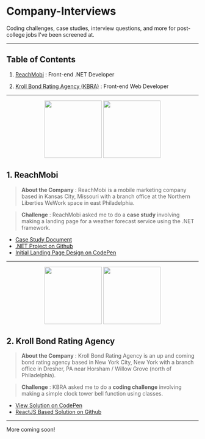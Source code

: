 # Company-Interviews

Coding challenges, case studies, interview questions, and more for post-college jobs I've been screened at.

---

## Table of Contents

1. [ReachMobi](#1-reachmobi) : Front-end .NET Developer

2. [Kroll Bond Rating Agency (KBRA)](#2-kroll-bond-rating-agency) : Front-end Web Developer

---

<p align="center">
  <img src="https://assets.dice.com/external/images/empLogos/f704817817a76a0531be8b5dfe090bb6.png" height="150" />
  <img src="https://preview.ibb.co/e3FDxk/scoutlooklogo.png" height="150" />
</p>

## 1. ReachMobi

> **About the Company** : ReachMobi is a mobile marketing company based in Kansas City, Missouri with a branch office at the Northern Liberties WeWork space in east Philadelphia.

> **Challenge** : ReachMobi asked me to do a **case study** involving making a landing page for a weather forecast service using the .NET framework.

- [Case Study Document](https://docs.google.com/document/d/1wemJg7qOxFM5pDCG3RyCtD9yGBhpKQ0ZjRgPZMKkBEU/edit)
- [.NET Project on Github](https://github.com/tehjawn/reachmobi)
- [Initial Landing Page Design on CodePen](https://codepen.io/tehjawn/pen/gRgpye)

---

<p align="center">
  <img src="http://www.aircraftinvestor.com/wp-content/uploads/2016/05/Kroll-Bond-Ratings-Agency-890x395.png" height="150"/>
  <img src="https://i.gyazo.com/4fa6564e41a8dbb832a1f407f8464a9d.png" height="150"/>
</p>

## 2. Kroll Bond Rating Agency

> **About the Company** : Kroll Bond Rating Agency is an up and coming bond rating agency based in New York City, New York with a branch office in Dresher, PA near Horsham / Willow Grove (north of Philadelphia).

> **Challenge** : KBRA asked me to do a **coding challenge** involving making a simple clock tower bell function using classes.

- [View Solution on CodePen](https://codepen.io/tehjawn/pen/KqgoQN)
- [ReactJS Based Solution on Github](https://github.com/tehjawn/kbra)

---

More coming soon!
